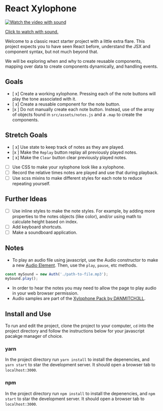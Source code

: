 # React Xylophone

[![Watch the video with sound](react-xylophone.gif)](https://i.imgur.com/0Kdebrl.mp4)

[Click to watch with sound.](https://i.imgur.com/0Kdebrl.mp4)

Welcome to a classic react starter project with a little extra flare. This project expects you to have seen React before, understand the JSX and component syntax, but not much beyond that.

We will be exploring when and why to create reusable components, mapping over data to create components dynamically, and handling events.

## Goals

* [ x] Create a working xylophone. Pressing each of the note buttons will play the tone associated with it.
* [ x] Create a reusable component for the note button.
* [x ] Do not manually create each note button. Instead, use of the array of objects found in `src/assets/notes.js` and a `.map` to create the components.

## Stretch Goals

* [ x] Use state to keep track of notes as they are played.
* [x ] Make the `Replay` button replay all previously played notes.
* [ x] Make the `Clear` button clear previously played notes.
* [ ] Use CSS to make your xylophone look like a xylophone.
* [ ] Record the relative times notes are played and use that during playback.
* [ ] Use scss mixins to make different styles for each note to reduce repeating yourself.

## Further Ideas

* [ ] Use inline styles to make the note styles. For example, by adding more properties to the notes objects (like color), and/or using math to calculate height based on index.
* [ ] Add keyboard shortcuts.
* [ ] Make a soundboard application.

## Notes

* To play an audio file using javascript, use the Audio constructor to make a new [Audio Element](https://developer.mozilla.org/en-US/docs/Web/API/HTMLAudioElement). Then, use the `play`, `pause`, etc methods.

```js
const mySound = new Auth('./path-to-file.mp3');
mySound.play();
```

* In order to hear the notes you may need to allow the page to play audio in your web browser permission.
* Audio samples are part of the [Xylophone Pack by DANMITCH3LL](https://freesound.org/people/DANMITCH3LL/packs/14220/).

## Install and Use

To run and edit the project, clone the project to your computer, `cd` into the project directory and follow the instructions below for your javascript pacakge manager of choice.

### yarn

In the project directory run `yarn install` to install the depenencies, and `yarn start` to star the development server. It should open a browser tab to `localhost:3000`.

### npm

In the project directory run `npm install` to install the depenencies, and `npm start` to star the development server. It should open a browser tab to `localhost:3000`.
